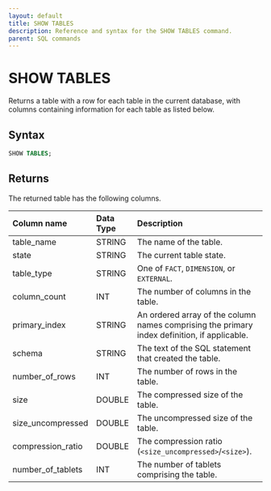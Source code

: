```yaml
---
layout: default
title: SHOW TABLES
description: Reference and syntax for the SHOW TABLES command.
parent: SQL commands
---
```


# SHOW TABLES

Returns a table with a row for each table in the current database, with columns containing information for each table as listed below.

## Syntax

```sql
SHOW TABLES;
```

## Returns

The returned table has the following columns.


| Column name                 | Data Type   | Description |
| :---------------------------| :-----------| :-----------|
| table_name                  | STRING      | The name of the table. |
| state                       | STRING      | The current table state. |
| table_type                  | STRING      | One of `FACT`, `DIMENSION`, or `EXTERNAL`. |
| column_count                | INT         | The number of columns in the table. |
| primary_index               | STRING      | An ordered array of the column names comprising the primary index definition, if applicable. |
| schema                      | STRING      | The text of the SQL statement that created the table. |
| number_of_rows              | INT         | The number of rows in the table. |
| size                        | DOUBLE      | The compressed size of the table. |
| size_uncompressed           | DOUBLE      | The uncompressed size of the table. |
| compression_ratio           | DOUBLE      | The compression ratio (`<size_uncompressed>`/`<size>`). |
| number_of_tablets           | INT         | The number of tablets comprising the table. |
